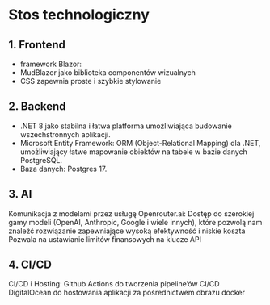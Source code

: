 # Stos technologiczny

## 1. Frontend
- framework Blazor:
- MudBlazor jako biblioteka componentów wizualnych
- CSS zapewnia proste i szybkie stylowanie

## 2. Backend 
- .NET 8 jako stabilna i łatwa platforma umożliwiająca budowanie wszechstronnych aplikacji.
- Microsoft Entity Framework: ORM (Object-Relational Mapping) dla .NET, umożliwiający łatwe mapowanie obiektów na tabele w bazie danych PostgreSQL.
- Baza danych: Postgres 17.


## 3. AI
Komunikacja z modelami przez usługę Openrouter.ai:
Dostęp do szerokiej gamy modeli (OpenAI, Anthropic, Google i wiele innych), które pozwolą nam znaleźć rozwiązanie zapewniające wysoką efektywność i niskie koszta
Pozwala na ustawianie limitów finansowych na klucze API

## 4. CI/CD
CI/CD i Hosting:
Github Actions do tworzenia pipeline’ów CI/CD
DigitalOcean do hostowania aplikacji za pośrednictwem obrazu docker

